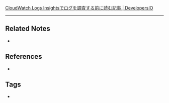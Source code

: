 [CloudWatch Logs Insightsでログを調査する前に読む記事 | DevelopersIO](https://dev.classmethod.jp/articles/how-to-cloudwatch-logs-insights/)

----
## Related Notes
- 

## References
- 

## Tags
- 